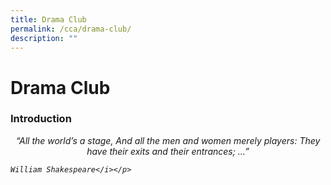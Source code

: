 ```yaml
---
title: Drama Club
permalink: /cca/drama-club/
description: ""
---
```

# Drama Club
### Introduction

<p style="text-align: center;"><i>“All the world’s a stage,  
And all the men and women merely players:  
They have their exits and their entrances; …”  
  
	William Shakespeare</i></p>